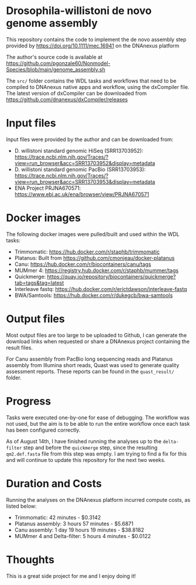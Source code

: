# Drosophila-willistoni de novo genome assembly
This repository contains the code to implement the de novo assembly step provided by https://doi.org/10.1111/mec.16941 on the DNAnexus platform

The author's source code is available at https://github.com/pgonzale60/Nonmodel-Species/blob/main/genome_assembly.sh

The `src/` folder contains the WDL tasks and workflows that need to be compiled to DNAnexus native apps and workflow, using the dxCompiler file. The latest version of dxCompiler can be downloaded from https://github.com/dnanexus/dxCompiler/releases

# Input files
Input files were provided by the author and can be downloaded from:
- D. willistoni standard genomic HiSeq (SRR13703952): https://trace.ncbi.nlm.nih.gov/Traces/?view=run_browser&acc=SRR13703952&display=metadata
- D. willistoni standard genomic PacBio (SRR13703953): https://trace.ncbi.nlm.nih.gov/Traces/?view=run_browser&acc=SRR13703953&display=metadata
- ENA Project PRJNA670571: https://www.ebi.ac.uk/ena/browser/view/PRJNA670571

# Docker images
The following docker images were pulled/built and used within the WDL tasks:
- Trimmomatic: https://hub.docker.com/r/staphb/trimmomatic
- Platanus: Built from https://github.com/cmonjeau/docker-platanus
- Canu: https://hub.docker.com/r/biocontainers/canu/tags
- MUMmer 4: https://registry.hub.docker.com/r/staphb/mummer/tags
- Quickmerge: https://quay.io/repository/biocontainers/quickmerge?tab=tags&tag=latest
- Interleave fastq: https://hub.docker.com/r/erictdawson/interleave-fastq
- BWA/Samtools: https://hub.docker.com/r/dukegcb/bwa-samtools

# Output files
Most output files are too large to be uploaded to Github, I can generate the download links when requested or share a DNAnexus project containing the result files.

For Canu assembly from PacBio long sequencing reads and Platanus assembly from Illumina short reads, Quast was used to generate quality assessment reports. These reports can be found in the `quast_result/` folder.

# Progress
Tasks were executed one-by-one for ease of debugging. The workflow was not used, but the aim is to be able to run the entire workflow once each task has been configured correctly.

As of August 14th, I have finished running the analyses up to the `delta-filter` step and before the `quickmerge` step, since the resulting `qm2.def.fasta` file from this step was empty. I am trying to find a fix for this and will continue to update this repository for the next two weeks.

# Duration and Costs
Running the analyses on the DNAnexus platform incurred compute costs, as listed below:
- Trimmomatic: 42 minutes - $0.3142
- Platanus assembly: 3 hours 57 minutes - $5.6871
- Canu assembly: 1 day 19 hours 19 minutes - $38.8182
- MUMmer 4 and Delta-filter: 5 hours 4 minutes - $0.0122

# Thoughts
This is a great side project for me and I enjoy doing it!
